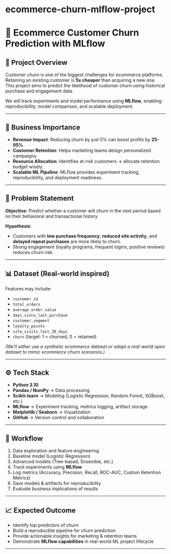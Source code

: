 # ecommerce-churn-mlflow-project
# 🛒 Ecommerce Customer Churn Prediction with MLflow  

## 📌 Project Overview  
Customer churn is one of the biggest challenges for ecommerce platforms. Retaining an existing customer is **5x cheaper** than acquiring a new one. This project aims to predict the likelihood of customer churn using historical purchase and engagement data.  

We will track experiments and model performance using **MLflow**, enabling reproducibility, model comparison, and scalable deployment.  

---

## 🎯 Business Importance  
- **Revenue Impact**: Reducing churn by just 5% can boost profits by **25-95%**.  
- **Customer Retention**: Helps marketing teams design personalized campaigns.  
- **Resource Allocation**: Identifies at-risk customers → allocate retention budget wisely.  
- **Scalable ML Pipeline**: MLflow provides experiment tracking, reproducibility, and deployment readiness.  

---

## 🧠 Problem Statement  
**Objective**: Predict whether a customer will churn in the next period based on their behavioral and transactional history.  

**Hypothesis**:  
- Customers with **low purchase frequency**, **reduced site activity**, and **delayed repeat purchases** are more likely to churn.  
- Strong engagement (loyalty programs, frequent logins, positive reviews) reduces churn risk.  

---

## 📊 Dataset (Real-world inspired)  
Features may include:  
- `customer_id`  
- `total_orders`  
- `average_order_value`  
- `days_since_last_purchase`  
- `customer_segment`  
- `loyalty_points`  
- `site_visits_last_30_days`  
- `churn` (target: 1 = churned, 0 = retained)  

*(We’ll either use a synthetic ecommerce dataset or adapt a real-world open dataset to mimic ecommerce churn scenarios.)*  

---

## ⚙️ Tech Stack  
- **Python 3.10**  
- **Pandas / NumPy** → Data processing  
- **Scikit-learn** → Modeling (Logistic Regression, Random Forest, XGBoost, etc.)  
- **MLflow** → Experiment tracking, metrics logging, artifact storage  
- **Matplotlib / Seaborn** → Visualization  
- **GitHub** → Version control and collaboration  

---

## 🚀 Workflow  
1. Data exploration and feature engineering  
2. Baseline model (Logistic Regression)  
3. Advanced models (Tree-based, Ensemble, etc.)  
4. Track experiments using **MLflow**  
5. Log metrics (Accuracy, Precision, Recall, ROC-AUC, Custom Retention Metrics)  
6. Save models & artifacts for reproducibility  
7. Evaluate business implications of results  

---

## 📈 Expected Outcome  
- Identify top predictors of churn  
- Build a reproducible pipeline for churn prediction  
- Provide actionable insights for marketing & retention teams  
- Demonstrate **MLflow capabilities** in real-world ML project lifecycle  

--- 
